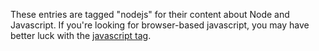 ---
---
These entries are tagged "nodejs" for their content about Node and Javascript. If you're looking for browser-based javascript, you may have better luck with the [javascript tag](/tag/javascript).
